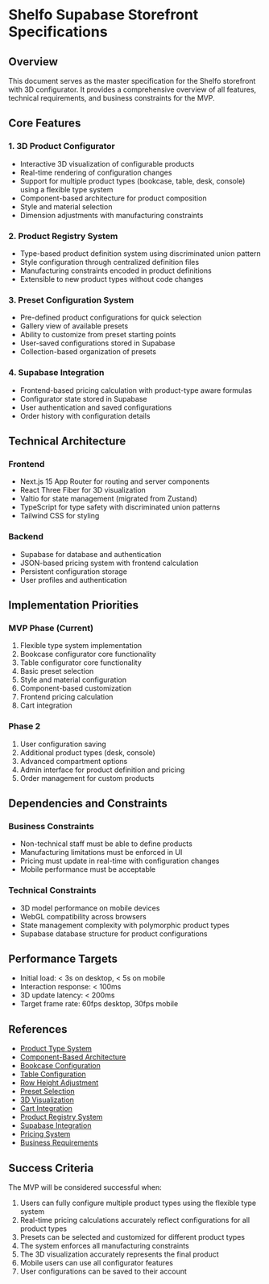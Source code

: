 # Shelfo Supabase Storefront Specifications

## Overview
This document serves as the master specification for the Shelfo storefront with 3D configurator. It provides a comprehensive overview of all features, technical requirements, and business constraints for the MVP.

## Core Features

### 1. 3D Product Configurator
- Interactive 3D visualization of configurable products
- Real-time rendering of configuration changes
- Support for multiple product types (bookcase, table, desk, console) using a flexible type system
- Component-based architecture for product composition
- Style and material selection
- Dimension adjustments with manufacturing constraints

### 2. Product Registry System
- Type-based product definition system using discriminated union pattern
- Style configuration through centralized definition files
- Manufacturing constraints encoded in product definitions
- Extensible to new product types without code changes

### 3. Preset Configuration System
- Pre-defined product configurations for quick selection
- Gallery view of available presets
- Ability to customize from preset starting points
- User-saved configurations stored in Supabase
- Collection-based organization of presets

### 4. Supabase Integration
- Frontend-based pricing calculation with product-type aware formulas
- Configurator state stored in Supabase
- User authentication and saved configurations
- Order history with configuration details

## Technical Architecture

### Frontend
- Next.js 15 App Router for routing and server components
- React Three Fiber for 3D visualization
- Valtio for state management (migrated from Zustand)
- TypeScript for type safety with discriminated union patterns
- Tailwind CSS for styling

### Backend
- Supabase for database and authentication
- JSON-based pricing system with frontend calculation
- Persistent configuration storage
- User profiles and authentication

## Implementation Priorities

### MVP Phase (Current)
1. Flexible type system implementation
2. Bookcase configurator core functionality 
3. Table configurator core functionality
4. Basic preset selection
5. Style and material configuration
6. Component-based customization
7. Frontend pricing calculation
8. Cart integration

### Phase 2
1. User configuration saving
2. Additional product types (desk, console)
3. Advanced compartment options
4. Admin interface for product definition and pricing
5. Order management for custom products

## Dependencies and Constraints

### Business Constraints
- Non-technical staff must be able to define products
- Manufacturing limitations must be enforced in UI
- Pricing must update in real-time with configuration changes
- Mobile performance must be acceptable

### Technical Constraints
- 3D model performance on mobile devices
- WebGL compatibility across browsers
- State management complexity with polymorphic product types
- Supabase database structure for product configurations

## Performance Targets
- Initial load: < 3s on desktop, < 5s on mobile
- Interaction response: < 100ms
- 3D update latency: < 200ms
- Target frame rate: 60fps desktop, 30fps mobile

## References
- [Product Type System](./architecture/product-type-system.specs.md)
- [Component-Based Architecture](./architecture/component-based-architecture.specs.md)
- [Bookcase Configuration](./configurator/bookcase-configuration-specs.md)
- [Table Configuration](./configurator/table-configuration-specs.md)
- [Row Height Adjustment](./configurator/row-height-adjustment-specs.md)
- [Preset Selection](./configurator/preset-selection-specs.md)
- [3D Visualization](./configurator/3d-visualization-specs.md)
- [Cart Integration](./cart-checkout/configurator-cart-integration.specs.md)
- [Product Registry System](./architecture/product-registry-system.specs.md)
- [Supabase Integration](./integration/supabase-integration.specs.md)
- [Pricing System](./integration/pricing-system.specs.md)
- [Business Requirements](./business-requirements.md)

## Success Criteria
The MVP will be considered successful when:
1. Users can fully configure multiple product types using the flexible type system
2. Real-time pricing calculations accurately reflect configurations for all product types
3. Presets can be selected and customized for different product types
4. The system enforces all manufacturing constraints
5. The 3D visualization accurately represents the final product
6. Mobile users can use all configurator features
7. User configurations can be saved to their account